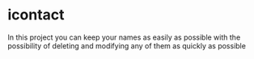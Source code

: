 # icontact
In this project you can keep your names as easily as possible with the possibility of deleting and modifying any of them as quickly as possible
